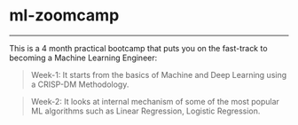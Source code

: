 # ml-zoomcamp

------------------------------------------------------------------------------------------------------------------------------------------------------------------------------------------------------------------------
This is a 4 month practical bootcamp that puts you on the fast-track to becoming a Machine Learning Engineer:

> Week-1: It starts from the basics of Machine and Deep Learning using a CRISP-DM Methodology.

> Week-2: It looks at internal mechanism of some of the most popular ML algorithms such as Linear Regression, Logistic Regression.
